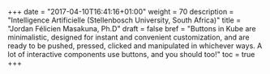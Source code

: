 +++
date = "2017-04-10T16:41:16+01:00"
weight = 70
description = "Intelligence Artificielle (Stellenbosch University, South Africa)"
title = "Jordan Félicien Masakuna, Ph.D"
draft = false
bref =  "Buttons in Kube are minimalistic, designed for instant and convenient customization, and are ready to be pushed, pressed, clicked and manipulated in whichever ways. A lot of interactive components use buttons, and you should too!"
toc = true
+++
